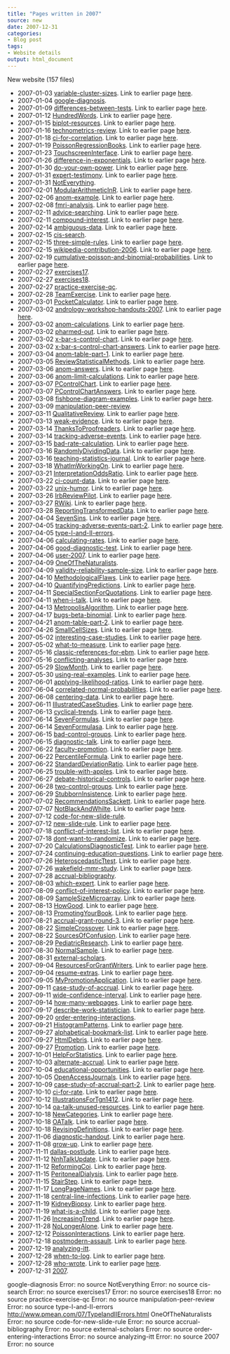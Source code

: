 ```yaml
---
title: "Pages written in 2007"
source: new
date: 2007-12-31
categories:
- Blog post
tags:
- Website details
output: html_document
---
```

New website (157 files)

+ 2007-01-03 [variable-cluster-sizes](http://new.pmean.com/variable-cluster-sizes/). Link to earlier page [here](http://www.pmean.com/07/ClusterSize.html).  
+ 2007-01-04 [google-diagnosis](http://new.pmean.com/google-diagnosis/).   
+ 2007-01-09 [differences-between-tests](http://new.pmean.com/differences-between-tests/). Link to earlier page [here](http://www.pmean.com/07/DifferencesBetweenTests.html).  
+ 2007-01-12 [HundredWords](http://new.pmean.com/HundredWords/). Link to earlier page [here](http://www.pmean.com/07/HundredWords.html).  
+ 2007-01-15 [biplot-resources](http://new.pmean.com/biplot-resources/). Link to earlier page [here](http://www.pmean.com/07/BiplotResources.html).  
+ 2007-01-16 [technometrics-review](http://new.pmean.com/technometrics-review/). Link to earlier page [here](http://www.pmean.com/07/TechnometricsReview.html).  
+ 2007-01-18 [ci-for-correlation](http://new.pmean.com/ci-for-correlation/). Link to earlier page [here](http://www.pmean.com/07/CorrelationCoefficient.html).  
+ 2007-01-19 [PoissonRegressionBooks](http://new.pmean.com/PoissonRegressionBooks/). Link to earlier page [here](http://www.pmean.com/07/PoissonRegressionBooks.html).  
+ 2007-01-23 [TouchscreenInterface](http://new.pmean.com/TouchscreenInterface/). Link to earlier page [here](http://www.pmean.com/07/TouchscreenInterface.html).  
+ 2007-01-26 [difference-in-exponentials](http://new.pmean.com/difference-in-exponentials/). Link to earlier page [here](http://www.pmean.com/07/DifferenceInExponentials.html).  
+ 2007-01-30 [do-your-own-power](http://new.pmean.com/do-your-own-power/). Link to earlier page [here](http://www.pmean.com/07/DoYourOwnPower.html).  
+ 2007-01-31 [expert-testimony](http://new.pmean.com/expert-testimony/). Link to earlier page [here](http://www.pmean.com/07/ExpertTestimony.html).  
+ 2007-01-31 [NotEverything](http://new.pmean.com/NotEverything/).   
+ 2007-02-01 [ModularArithmeticInR](http://new.pmean.com/ModularArithmeticInR/). Link to earlier page [here](http://www.pmean.com/07/ModularArithmeticInR.html).  
+ 2007-02-06 [anom-example](http://new.pmean.com/anom-example/). Link to earlier page [here](http://www.pmean.com/07/AnomExample.html).  
+ 2007-02-08 [fmri-analysis](http://new.pmean.com/fmri-analysis/). Link to earlier page [here](http://www.pmean.com/07/FmriAnalysis.html).  
+ 2007-02-11 [advice-searching](http://new.pmean.com/advice-searching/). Link to earlier page [here](http://www.pmean.com/07/AdviceSearching.html).  
+ 2007-02-11 [compound-interest](http://new.pmean.com/compound-interest/). Link to earlier page [here](http://www.pmean.com/07/CompoundInterest.html).  
+ 2007-02-14 [ambiguous-data](http://new.pmean.com/ambiguous-data/). Link to earlier page [here](http://www.pmean.com/07/AmbiguousData.html).  
+ 2007-02-15 [cis-search](http://new.pmean.com/cis-search/).   
+ 2007-02-15 [three-simple-rules](http://new.pmean.com/three-simple-rules/). Link to earlier page [here](http://www.pmean.com/07/ThreeSimpleRules.html).  
+ 2007-02-15 [wikipedia-contribution-2006](http://new.pmean.com/wikipedia-contribution-2006/). Link to earlier page [here](http://www.pmean.com/07/WikipediaContribution.html).  
+ 2007-02-19 [cumulative-poisson-and-binomial-probabilities](http://new.pmean.com/cumulative-poisson-and-binomial-probabilities/). Link to earlier page [here](http://www.pmean.com/07/CumulativeProbabilities.html).  
+ 2007-02-27 [exercises17](http://new.pmean.com/exercises17/).   
+ 2007-02-27 [exercises18](http://new.pmean.com/exercises18/).   
+ 2007-02-27 [practice-exercise-qc](http://new.pmean.com/practice-exercise-qc/).   
+ 2007-02-28 [TeamExercise](http://new.pmean.com/TeamExercise/). Link to earlier page [here](http://www.pmean.com/07/TeamExercise.html).  
+ 2007-03-01 [PocketCalculator](http://new.pmean.com/PocketCalculator/). Link to earlier page [here](http://www.pmean.com/07/PocketCalculator.html).  
+ 2007-03-02 [andrology-workshop-handouts-2007](http://new.pmean.com/andrology-workshop-handouts-2007/). Link to earlier page [here](http://www.pmean.com/07/WorkshopHandouts.html).  
+ 2007-03-02 [anom-calculations](http://new.pmean.com/anom-calculations/). Link to earlier page [here](http://www.pmean.com/07/AnomCalculations.html).  
+ 2007-03-02 [pharmed-out](http://new.pmean.com/pharmed-out/). Link to earlier page [here](http://www.pmean.com/07/PediatricResearch.html).  
+ 2007-03-02 [x-bar-s-control-chart](http://new.pmean.com/x-bar-s-control-chart/). Link to earlier page [here](http://www.pmean.com/07/XbarSControlChart.html).  
+ 2007-03-02 [x-bar-s-control-chart-answers](http://new.pmean.com/x-bar-s-control-chart-answers/). Link to earlier page [here](http://www.pmean.com/07/XbarSControlChartAnswers.html).  
+ 2007-03-04 [anom-table-part-1](http://new.pmean.com/anom-table-part-1/). Link to earlier page [here](http://www.pmean.com/07/AnomTable05Part1.html).  
+ 2007-03-05 [ReviewStatisticalMethods](http://new.pmean.com/ReviewStatisticalMethods/). Link to earlier page [here](http://www.pmean.com/07/ReviewStatisticalMethods.html).  
+ 2007-03-06 [anom-answers](http://new.pmean.com/anom-answers/). Link to earlier page [here](http://www.pmean.com/07/AnomAnswers.html).  
+ 2007-03-06 [anom-limit-calculations](http://new.pmean.com/anom-limit-calculations/). Link to earlier page [here](http://www.pmean.com/07/AnomCalculations1.html).  
+ 2007-03-07 [PControlChart](http://new.pmean.com/PControlChart/). Link to earlier page [here](http://www.pmean.com/07/PControlChart.html).  
+ 2007-03-07 [PControlChartAnswers](http://new.pmean.com/PControlChartAnswers/). Link to earlier page [here](http://www.pmean.com/07/PControlChartAnswers.html).  
+ 2007-03-08 [fishbone-diagram-examples](http://new.pmean.com/fishbone-diagram-examples/). Link to earlier page [here](http://www.pmean.com/07/FishboneDiagram-07.html).  
+ 2007-03-09 [manipulation-peer-review](http://new.pmean.com/manipulation-peer-review/).   
+ 2007-03-11 [QualitativeReview](http://new.pmean.com/QualitativeReview/). Link to earlier page [here](http://www.pmean.com/07/QualitativeReview.html).  
+ 2007-03-13 [weak-evidence](http://new.pmean.com/weak-evidence/). Link to earlier page [here](http://www.pmean.com/07/WeakEvidence.html).  
+ 2007-03-14 [ThanksToProofreaders](http://new.pmean.com/ThanksToProofreaders/). Link to earlier page [here](http://www.pmean.com/07/ThanksToProofreaders.html).  
+ 2007-03-14 [tracking-adverse-events](http://new.pmean.com/tracking-adverse-events/). Link to earlier page [here](http://www.pmean.com/07/TrackingAdverseEvents.html).  
+ 2007-03-15 [bad-rate-calculation](http://new.pmean.com/bad-rate-calculation/). Link to earlier page [here](http://www.pmean.com/07/BadCalculation.html).  
+ 2007-03-16 [RandomlyDividingData](http://new.pmean.com/RandomlyDividingData/). Link to earlier page [here](http://www.pmean.com/07/RandomlyDividingData.html).  
+ 2007-03-16 [teaching-statistics-journal](http://new.pmean.com/teaching-statistics-journal/). Link to earlier page [here](http://www.pmean.com/07/RandomlyDividingData.html).  
+ 2007-03-18 [WhatImWorkingOn](http://new.pmean.com/WhatImWorkingOn/). Link to earlier page [here](http://www.pmean.com/07/WhatImWorkingOn.html).  
+ 2007-03-21 [InterpretationOddsRatio](http://new.pmean.com/InterpretationOddsRatio/). Link to earlier page [here](http://www.pmean.com/07/InterpretationOddsRatio.html).  
+ 2007-03-22 [ci-count-data](http://new.pmean.com/ci-count-data/). Link to earlier page [here](http://www.pmean.com/07/CountData.html).  
+ 2007-03-22 [unix-humor](http://new.pmean.com/unix-humor/). Link to earlier page [here](http://www.pmean.com/07/UnixHumor.html).  
+ 2007-03-26 [IrbReviewPilot](http://new.pmean.com/IrbReviewPilot/). Link to earlier page [here](http://www.pmean.com/07/IrbReviewPilot.html).  
+ 2007-03-27 [RWiki](http://new.pmean.com/RWiki/). Link to earlier page [here](http://www.pmean.com/07/RWiki.html).  
+ 2007-03-28 [ReportingTransformedData](http://new.pmean.com/ReportingTransformedData/). Link to earlier page [here](http://www.pmean.com/07/ReportingTransformedData.html).  
+ 2007-04-04 [SevenSins](http://new.pmean.com/SevenSins/). Link to earlier page [here](http://www.pmean.com/07/SevenSins.html).  
+ 2007-04-05 [tracking-adverse-events-part-2](http://new.pmean.com/tracking-adverse-events-part-2/). Link to earlier page [here](http://www.pmean.com/07/TrackingAdverseEventsPart2.html).  
+ 2007-04-05 [type-I-and-II-errors](http://new.pmean.com/type-I-and-II-errors/).   
+ 2007-04-06 [calculating-rates](http://new.pmean.com/calculating-rates/). Link to earlier page [here](http://www.pmean.com/07/CalculatingRates.html).  
+ 2007-04-06 [good-diagnostic-test](http://new.pmean.com/good-diagnostic-test/). Link to earlier page [here](http://www.pmean.com/07/GoodDiagnosticTest.html).  
+ 2007-04-06 [user-2007](http://new.pmean.com/user-2007/). Link to earlier page [here](http://www.pmean.com/07/User2007.html).  
+ 2007-04-09 [OneOfTheNaturalists](http://new.pmean.com/OneOfTheNaturalists/).   
+ 2007-04-09 [validity-reliability-sample-size](http://new.pmean.com/validity-reliability-sample-size/). Link to earlier page [here](http://www.pmean.com/07/ValidityReliabilitySampleSize.html).  
+ 2007-04-10 [MethodologicalFlaws](http://new.pmean.com/MethodologicalFlaws/). Link to earlier page [here](http://www.pmean.com/07/MethodologicalFlaws.html).  
+ 2007-04-10 [QuantifyingPredictions](http://new.pmean.com/QuantifyingPredictions/). Link to earlier page [here](http://www.pmean.com/07/QuantifyingPredictions.html).  
+ 2007-04-11 [SpecialSectionForQuotations](http://new.pmean.com/SpecialSectionForQuotations/). Link to earlier page [here](http://www.pmean.com/07/SpecialSectionForQuotations.html).  
+ 2007-04-11 [when-i-talk](http://new.pmean.com/when-i-talk/). Link to earlier page [here](http://www.pmean.com/07/WhenITalk.html).  
+ 2007-04-13 [MetropolisAlgorithm](http://new.pmean.com/MetropolisAlgorithm/). Link to earlier page [here](http://www.pmean.com/07/MetropolisAlgorithm.html).  
+ 2007-04-17 [bugs-beta-binomial](http://new.pmean.com/bugs-beta-binomial/). Link to earlier page [here](http://www.pmean.com/07/BugsBetaBinomial.html).  
+ 2007-04-21 [anom-table-part-2](http://new.pmean.com/anom-table-part-2/). Link to earlier page [here](http://www.pmean.com/07/AnomTable05Part2.html).  
+ 2007-04-26 [SmallCellSizes](http://new.pmean.com/SmallCellSizes/). Link to earlier page [here](http://www.pmean.com/07/SmallCellSizes.html).  
+ 2007-05-02 [interesting-case-studies](http://new.pmean.com/interesting-case-studies/). Link to earlier page [here](http://www.pmean.com/07/InterestingCaseStudies.html).  
+ 2007-05-02 [what-to-measure](http://new.pmean.com/what-to-measure/). Link to earlier page [here](http://www.pmean.com/07/WhatToMeasure.html).  
+ 2007-05-16 [classic-references-for-ebm](http://new.pmean.com/classic-references-for-ebm/). Link to earlier page [here](http://www.pmean.com/07/ClassicReferencesForEbm.html).  
+ 2007-05-16 [conflicting-analyses](http://new.pmean.com/conflicting-analyses/). Link to earlier page [here](http://www.pmean.com/07/ConflictingAnalyses.html).  
+ 2007-05-29 [SlowMonth](http://new.pmean.com/SlowMonth/). Link to earlier page [here](http://www.pmean.com/07/SlowMonth.html).  
+ 2007-05-30 [using-real-examples](http://new.pmean.com/using-real-examples/). Link to earlier page [here](http://www.pmean.com/07/UsingRealExamples.html).  
+ 2007-06-01 [applying-likelihood-ratios](http://new.pmean.com/applying-likelihood-ratios/). Link to earlier page [here](http://www.pmean.com/07/ApplyingLikelihoodRatios.html).  
+ 2007-06-04 [correlated-normal-probabilities](http://new.pmean.com/correlated-normal-probabilities/). Link to earlier page [here](http://www.pmean.com/07/CorrelatedNormalProbabilities.html).  
+ 2007-06-08 [centering-data](http://new.pmean.com/centering-data/). Link to earlier page [here](http://www.pmean.com/07/CenteringData.html).  
+ 2007-06-11 [IllustratedCaseStudies](http://new.pmean.com/IllustratedCaseStudies/). Link to earlier page [here](http://www.pmean.com/07/IllustratedCaseStudies.html).  
+ 2007-06-13 [cyclical-trends](http://new.pmean.com/cyclical-trends/). Link to earlier page [here](http://www.pmean.com/07/CyclicalTrends.html).  
+ 2007-06-14 [SevenFormulas](http://new.pmean.com/SevenFormulas/). Link to earlier page [here](http://www.pmean.com/07/SevenFormulas.html).  
+ 2007-06-14 [SevenFormulasa](http://new.pmean.com/SevenFormulasa/). Link to earlier page [here](http://www.pmean.com/07/SevenFormulas.html).  
+ 2007-06-15 [bad-control-groups](http://new.pmean.com/bad-control-groups/). Link to earlier page [here](http://www.pmean.com/07/BadControlGroups.html).  
+ 2007-06-15 [diagnostic-talk](http://new.pmean.com/diagnostic-talk/). Link to earlier page [here](http://www.pmean.com/07/DiagnosticTalk.html).  
+ 2007-06-22 [faculty-promotion](http://new.pmean.com/faculty-promotion/). Link to earlier page [here](http://www.pmean.com/07/FacultyPromotion.html).  
+ 2007-06-22 [PercentileFormula](http://new.pmean.com/PercentileFormula/). Link to earlier page [here](http://www.pmean.com/07/PercentileFormula.html).  
+ 2007-06-22 [StandardDeviationRatio](http://new.pmean.com/StandardDeviationRatio/). Link to earlier page [here](http://www.pmean.com/07/StandardDeviationRatio.html).  
+ 2007-06-25 [trouble-with-apples](http://new.pmean.com/trouble-with-apples/). Link to earlier page [here](http://www.pmean.com/07/TroubleWithApples.html).  
+ 2007-06-27 [debate-historical-controls](http://new.pmean.com/debate-historical-controls/). Link to earlier page [here](http://www.pmean.com/07/DebateHistoricalControls.html).  
+ 2007-06-28 [two-control-groups](http://new.pmean.com/two-control-groups/). Link to earlier page [here](http://www.pmean.com/07/TwoControlGroups.html).  
+ 2007-06-29 [StubbornInsistence](http://new.pmean.com/StubbornInsistence/). Link to earlier page [here](http://www.pmean.com/07/StubbornInsistence.html).  
+ 2007-07-02 [RecommendationsSackett](http://new.pmean.com/RecommendationsSackett/). Link to earlier page [here](http://www.pmean.com/07/RecommendationsSackett.html).  
+ 2007-07-07 [NotBlackAndWhilte](http://new.pmean.com/NotBlackAndWhilte/). Link to earlier page [here](http://www.pmean.com/07/NotBlackAndWhilte.html).  
+ 2007-07-12 [code-for-new-slide-rule](http://new.pmean.com/code-for-new-slide-rule/).   
+ 2007-07-12 [new-slide-rule](http://new.pmean.com/new-slide-rule/). Link to earlier page [here](http://www.pmean.com/07/CodeForNewSlideRule.html).  
+ 2007-07-18 [conflict-of-interest-list](http://new.pmean.com/conflict-of-interest-list/). Link to earlier page [here](http://www.pmean.com/07/ConflictOfInterestList.html).  
+ 2007-07-18 [dont-want-to-randomize](http://new.pmean.com/dont-want-to-randomize/). Link to earlier page [here](http://www.pmean.com/07/DontWantToRandomize.html).  
+ 2007-07-20 [CalculationsDiagnosticTest](http://new.pmean.com/CalculationsDiagnosticTest/). Link to earlier page [here](http://www.pmean.com/07/CalculationsDiagnosticTest.html).  
+ 2007-07-24 [continuing-education-questions](http://new.pmean.com/continuing-education-questions/). Link to earlier page [here](http://www.pmean.com/07/ContinuingEducationQuestions.html).  
+ 2007-07-26 [HeteroscedasticTtest](http://new.pmean.com/HeteroscedasticTtest/). Link to earlier page [here](http://www.pmean.com/07/HeteroscedasticTtest.html).  
+ 2007-07-26 [wakefield-mmr-study](http://new.pmean.com/wakefield-mmr-study/). Link to earlier page [here](http://www.pmean.com/07/UsingRealExamples.html).  
+ 2007-07-28 [accrual-bibliography](http://new.pmean.com/accrual-bibliography/).   
+ 2007-08-03 [which-expert](http://new.pmean.com/which-expert/). Link to earlier page [here](http://www.pmean.com/07/WhichExpert.html).  
+ 2007-08-09 [conflict-of-interest-policy](http://new.pmean.com/conflict-of-interest-policy/). Link to earlier page [here](http://www.pmean.com/07/ConflictOfInterestPolicy.html).  
+ 2007-08-09 [SampleSizeMicroarray](http://new.pmean.com/SampleSizeMicroarray/). Link to earlier page [here](http://www.pmean.com/07/SampleSizeMicroarray.html).  
+ 2007-08-13 [HowGood](http://new.pmean.com/HowGood/). Link to earlier page [here](http://www.pmean.com/07/HowGood.html).  
+ 2007-08-13 [PromotingYourBook](http://new.pmean.com/PromotingYourBook/). Link to earlier page [here](http://www.pmean.com/07/PromotingYourBook.html).  
+ 2007-08-21 [accrual-grant-round-3](http://new.pmean.com/accrual-grant-round-3/). Link to earlier page [here](http://www.pmean.com/07/AccrualGrantRound3.html).  
+ 2007-08-22 [SimpleCrossover](http://new.pmean.com/SimpleCrossover/). Link to earlier page [here](http://www.pmean.com/07/SimpleCrossover.html).  
+ 2007-08-22 [SourcesOfConfusion](http://new.pmean.com/SourcesOfConfusion/). Link to earlier page [here](http://www.pmean.com/07/SourcesOfConfusion.html).  
+ 2007-08-29 [PediatricResearch](http://new.pmean.com/PediatricResearch/). Link to earlier page [here](http://www.pmean.com/07/PediatricResearch.html).  
+ 2007-08-30 [NormalSample](http://new.pmean.com/NormalSample/). Link to earlier page [here](http://www.pmean.com/07/NormalSample.html).  
+ 2007-08-31 [external-scholars](http://new.pmean.com/external-scholars/).   
+ 2007-09-04 [ResourcesForGrantWriters](http://new.pmean.com/ResourcesForGrantWriters/). Link to earlier page [here](http://www.pmean.com/07/ResourcesForGrantWriters.html).  
+ 2007-09-04 [resume-extras](http://new.pmean.com/resume-extras/). Link to earlier page [here](http://www.pmean.com/07/ReportingTransformedData.html).  
+ 2007-09-05 [MyPromotionApplication](http://new.pmean.com/MyPromotionApplication/). Link to earlier page [here](http://www.pmean.com/07/MyPromotionApplication.html).  
+ 2007-09-11 [case-study-of-accrual](http://new.pmean.com/case-study-of-accrual/). Link to earlier page [here](http://www.pmean.com/07/CaseStudyOfAccrual.html).  
+ 2007-09-11 [wide-confidence-interval](http://new.pmean.com/wide-confidence-interval/). Link to earlier page [here](http://www.pmean.com/07/WideConfidenceInterval.html).  
+ 2007-09-14 [how-many-webpages](http://new.pmean.com/how-many-webpages/). Link to earlier page [here](http://www.pmean.com/07/HowManyWebpages.html).  
+ 2007-09-17 [describe-work-statistician](http://new.pmean.com/describe-work-statistician/). Link to earlier page [here](http://www.pmean.com/07/DescribeWorkStatistician.html).  
+ 2007-09-20 [order-entering-interactions](http://new.pmean.com/order-entering-interactions/).   
+ 2007-09-21 [HistogramPatterns](http://new.pmean.com/HistogramPatterns/). Link to earlier page [here](http://www.pmean.com/07/HistogramPatterns.html).  
+ 2007-09-27 [alphabetical-bookmark-list](http://new.pmean.com/alphabetical-bookmark-list/). Link to earlier page [here](http://www.pmean.com/07/AlphabeticalBookmarkList.html).  
+ 2007-09-27 [HtmlDebris](http://new.pmean.com/HtmlDebris/). Link to earlier page [here](http://www.pmean.com/07/HtmlDebris.html).  
+ 2007-09-27 [Promotion](http://new.pmean.com/Promotion/). Link to earlier page [here](http://www.pmean.com/07/Promotion.html).  
+ 2007-10-01 [HelpForStatistics](http://new.pmean.com/HelpForStatistics/). Link to earlier page [here](http://www.pmean.com/07/HelpForStatistics.html).  
+ 2007-10-03 [alternate-accrual](http://new.pmean.com/alternate-accrual/). Link to earlier page [here](http://www.pmean.com/07/AlternateAccrual.html).  
+ 2007-10-04 [educational-opportunities](http://new.pmean.com/educational-opportunities/). Link to earlier page [here](http://www.pmean.com/07/EducationalOpportunities.html).  
+ 2007-10-05 [OpenAccessJournals](http://new.pmean.com/OpenAccessJournals/). Link to earlier page [here](http://www.pmean.com/07/OpenAccessJournals.html).  
+ 2007-10-09 [case-study-of-accrual-part-2](http://new.pmean.com/case-study-of-accrual-part-2/). Link to earlier page [here](http://www.pmean.com/07/CaseStudyOfAccrualPart2.html).  
+ 2007-10-10 [ci-for-rate](http://new.pmean.com/ci-for-rate/). Link to earlier page [here](http://www.pmean.com/07/ConfidenceIntervalForRate.html).  
+ 2007-10-12 [IllustrationsForTgn1412](http://new.pmean.com/IllustrationsForTgn1412/). Link to earlier page [here](http://www.pmean.com/07/IllustrationsForTgn1412.html).  
+ 2007-10-14 [oa-talk-unused-resources](http://new.pmean.com/oa-talk-unused-resources/). Link to earlier page [here](http://www.pmean.com/07/OATalk.html).  
+ 2007-10-18 [NewCategories](http://new.pmean.com/NewCategories/). Link to earlier page [here](http://www.pmean.com/07/NewCategories.html).  
+ 2007-10-18 [OATalk](http://new.pmean.com/OATalk/). Link to earlier page [here](http://www.pmean.com/07/OATalk.html).  
+ 2007-10-18 [RevisingDefinitions](http://new.pmean.com/RevisingDefinitions/). Link to earlier page [here](http://www.pmean.com/07/RevisingDefinitions.html).  
+ 2007-11-06 [diagnostic-handout](http://new.pmean.com/diagnostic-handout/). Link to earlier page [here](http://www.pmean.com/07/DiagnosticHandout.html).  
+ 2007-11-08 [grow-up](http://new.pmean.com/grow-up/). Link to earlier page [here](http://www.pmean.com/07/GrowUp.html).  
+ 2007-11-11 [dallas-postlude](http://new.pmean.com/dallas-postlude/). Link to earlier page [here](http://www.pmean.com/07/DallasPostlude.html).  
+ 2007-11-12 [NnhTalkUpdate](http://new.pmean.com/NnhTalkUpdate/). Link to earlier page [here](http://www.pmean.com/07/NnhTalkUpdate.html).  
+ 2007-11-12 [ReformingCoi](http://new.pmean.com/ReformingCoi/). Link to earlier page [here](http://www.pmean.com/07/ReformingCoi.html).  
+ 2007-11-15 [PeritonealDialysis](http://new.pmean.com/PeritonealDialysis/). Link to earlier page [here](http://www.pmean.com/07/PeritonealDialysis.html).  
+ 2007-11-15 [StairStep](http://new.pmean.com/StairStep/). Link to earlier page [here](http://www.pmean.com/07/StairStep.html).  
+ 2007-11-17 [LongPageNames](http://new.pmean.com/LongPageNames/). Link to earlier page [here](http://www.pmean.com/07/LongPageNames.html).  
+ 2007-11-18 [central-line-infections](http://new.pmean.com/central-line-infections/). Link to earlier page [here](http://www.pmean.com/07/CentralLineInfections.html).  
+ 2007-11-19 [KidneyBiopsy](http://new.pmean.com/KidneyBiopsy/). Link to earlier page [here](http://www.pmean.com/07/KidneyBiopsy.html).  
+ 2007-11-19 [what-is-a-child](http://new.pmean.com/what-is-a-child/). Link to earlier page [here](http://www.pmean.com/07/WhatIsAChild.html).  
+ 2007-11-26 [IncreasingTrend](http://new.pmean.com/IncreasingTrend/). Link to earlier page [here](http://www.pmean.com/07/IncreasingTrend.html).  
+ 2007-11-28 [NoLongerAlone](http://new.pmean.com/NoLongerAlone/). Link to earlier page [here](http://www.pmean.com/07/NoLongerAlone.html).  
+ 2007-12-12 [PoissonInteractions](http://new.pmean.com/PoissonInteractions/). Link to earlier page [here](http://www.pmean.com/07/PoissonInteractions.html).  
+ 2007-12-18 [postmodern-assault](http://new.pmean.com/postmodern-assault/). Link to earlier page [here](http://www.pmean.com/07/PostmodernAssault.html).  
+ 2007-12-19 [analyzing-itt](http://new.pmean.com/analyzing-itt/).   
+ 2007-12-28 [when-to-log](http://new.pmean.com/when-to-log/). Link to earlier page [here](http://www.pmean.com/07/WhenToLog.html).  
+ 2007-12-28 [who-wrote](http://new.pmean.com/who-wrote/). Link to earlier page [here](http://www.pmean.com/07/WhoWrote.html).  
+ 2007-12-31 [2007](http://new.pmean.com/2007/).   


google-diagnosis Error: no source
NotEverything Error: no source
cis-search Error: no source
exercises17 Error: no source
exercises18 Error: no source
practice-exercise-qc Error: no source
manipulation-peer-review Error: no source
type-I-and-II-errors http://www.pmean.com/07/TypeIandIIErrors.html
OneOfTheNaturalists Error: no source
code-for-new-slide-rule Error: no source
accrual-bibliography Error: no source
external-scholars Error: no source
order-entering-interactions Error: no source
analyzing-itt Error: no source
2007 Error: no source
